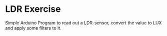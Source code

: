 # LDR Exercise

Simple Arduino Program to read out a LDR-sensor, convert the value to LUX and apply some filters to it.
